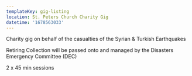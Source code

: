 ```yaml
---
templateKey: gig-listing
location: St. Peters Church Charity Gig
datetime: '1678563033'
---
```

C﻿harity gig on behalf of the casualties of the Syrian & Turkish Earthquakes

Retiring Collection will be passed onto and managed by the Disasters Emergency Committee (DEC)

2﻿ x 45 min sessions